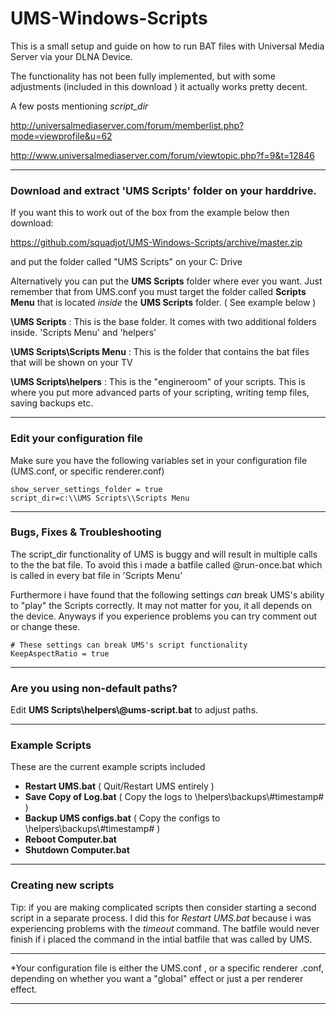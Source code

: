 # UMS-Windows-Scripts
This is a small setup and guide on how to run BAT files with Universal Media Server via your DLNA Device.

The functionality has not been fully implemented, but with some adjustments (included in this download ) it actually works pretty decent.


A few posts mentioning *script_dir*

http://universalmediaserver.com/forum/memberlist.php?mode=viewprofile&u=62

http://www.universalmediaserver.com/forum/viewtopic.php?f=9&t=12846
  
  
---

### Download and extract 'UMS Scripts' folder on your harddrive.
If you want this to work out of the box from the example below then download:

https://github.com/squadjot/UMS-Windows-Scripts/archive/master.zip 

and put the folder called "UMS Scripts" on your C: Drive

Alternatively you can put the **UMS Scripts** folder where ever you want. Just remember that from UMS.conf you must target the folder called **Scripts Menu** that is located *inside* the **UMS Scripts** folder. ( See example below )



**\\UMS Scripts** : This is the base folder. It comes with two additional folders inside. 'Scripts Menu' and 'helpers'


**\\UMS Scripts\\Scripts Menu** : This is the folder that contains the bat files that will be shown on your TV


**\\UMS Scripts\\helpers** : This is the "engineroom" of your scripts. This is where you put more advanced parts of your scripting, writing temp files, saving backups etc.



---

### Edit your configuration file
Make sure you have the following variables set in your configuration file (UMS.conf, or specific renderer.conf)
```
show_server_settings_folder = true
script_dir=c:\\UMS Scripts\\Scripts Menu
```
  
---

### Bugs, Fixes & Troubleshooting 
The script_dir functionality of UMS is buggy and will result in multiple calls to the the bat file.
To avoid this i made a batfile called @run-once.bat which is called in every bat file in 'Scripts Menu'

Furthermore i have found that the following settings *can* break UMS's ability to "play" the Scripts correctly. 
It may not matter for you, it all depends on the device. Anyways if you experience problems you can try comment out or change these.

```
# These settings can break UMS's script functionality 
KeepAspectRatio = true
```

---

### Are you using non-default paths?
Edit **UMS Scripts\\helpers\\@ums-script.bat** to adjust paths.

---

### Example Scripts
These are the current example scripts included

* **Restart UMS.bat** ( Quit/Restart UMS entirely )
* **Save Copy of Log.bat** ( Copy the logs to \\helpers\\backups\\#timestamp# )
* **Backup UMS configs.bat** ( Copy the configs to \\helpers\\backups\\#timestamp# )
* **Reboot Computer.bat**
* **Shutdown Computer.bat**

---

### Creating new scripts
Tip: if you are making complicated scripts then consider starting a second script in a separate process.
I did this for *Restart UMS.bat* because i was experiencing problems with the *timeout* command. 
The batfile would never finish if i placed the command in the intial batfile that was called by UMS.

---

*Your configuration file is either the UMS.conf , or a specific renderer .conf, 
depending on whether you want a "global" effect or just a per renderer effect.


---
